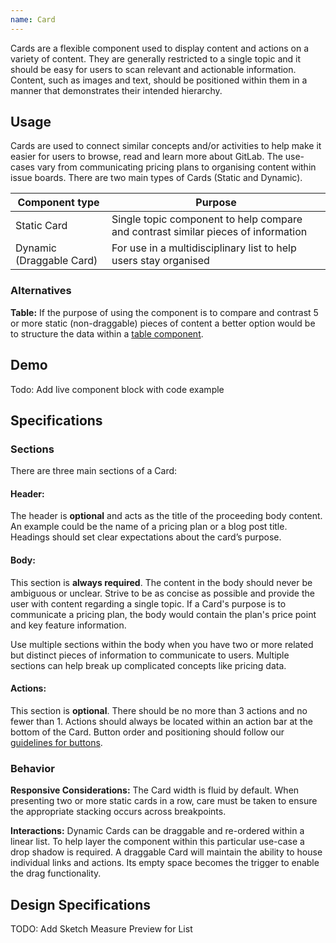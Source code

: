 ```yaml
---
name: Card
---
```


Cards are a flexible component used to display content and actions on a variety of content. They are generally restricted to a single topic and it should be easy for users to scan relevant and actionable information. Content, such as images and text, should be positioned within them in a manner that demonstrates their intended hierarchy.

## Usage

Cards are used to connect similar concepts and/or activities to help make it easier for users to browse, read and learn more about GitLab. The use-cases vary from communicating pricing plans to organising content within issue boards. There are two main types of Cards (Static and Dynamic).

|Component type|Purpose|
| --- | --- |
| Static Card | Single topic component to help compare and contrast similar pieces of information |
| Dynamic (Draggable Card) | For use in a multidisciplinary list to help users stay organised |

### Alternatives

**Table:** 
If the purpose of using the component is to compare and contrast 5 or more static (non-draggable) pieces of content a better option would be to structure the data within a [table component](https://design.gitlab.com/components/table).

## Demo

Todo: Add live component block with code example

## Specifications

### Sections
There are three main sections of a Card:

#### Header:
The header is **optional** and acts as the title of the proceeding body content. An example could be the name of a pricing plan or a blog post title. Headings should set clear expectations about the card’s purpose.

#### Body:
This section is **always required**. The content in the body should never be ambiguous or unclear. Strive to be as concise as possible and provide the user with content regarding a single topic. If a Card's purpose is to communicate a pricing plan, the body would contain the plan's price point and key feature information. 

Use multiple sections within the body when you have two or more related but distinct pieces of information to communicate to users. Multiple sections can help break up complicated concepts like pricing data.

#### Actions:
This section is **optional**. There should be no more than 3 actions and no fewer than 1. Actions should always be located within an action bar at the bottom of the Card. Button order and positioning should follow our [guidelines for buttons](/components/buttons).

### Behavior

**Responsive Considerations:** The Card width is fluid by default. When presenting two or more static cards in a row, care must be taken to ensure the appropriate stacking occurs across breakpoints.

**Interactions:** Dynamic Cards can be draggable and re-ordered within a linear list. To help layer the component within this particular use-case a drop shadow is required. A draggable Card will maintain the ability to house individual links and actions. Its empty space becomes the trigger to enable the drag functionality.

## Design Specifications

TODO: Add Sketch Measure Preview for List
